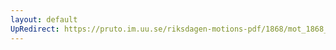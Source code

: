 ```yaml
---
layout: default
UpRedirect: https://pruto.im.uu.se/riksdagen-motions-pdf/1868/mot_1868__ak__112/mot_1868__ak__112-002.pdf
---
```

